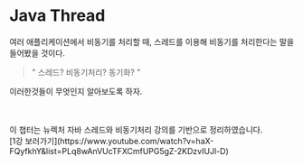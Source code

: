 # Java Thread

여러 애플리케이션에서 비동기를 처리할 때, 스레드를 이용해 비동기를 처리한다는 말을 들어봤을 것이다.
 >" 스레드? 비동기처리? 동기화? "    

이러한것들이 무엇인지 알아보도록 하자.

<br> 
<br>
이 챕터는 뉴렉처 자바 스레드와 비동기처리 강의를 기반으로 정리하였습니다.    
<br>
[1강 보러가기](https://www.youtube.com/watch?v=haX-FQyfkhY&list=PLq8wAnVUcTFXCmfUPG5gZ-2KDzvIUJl-D)
